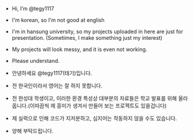 - Hi, I’m @tegy1117
- I'm korean, so I'm not good at english
- I'm in hansung university, so my projects uploaded in here are just for presentation. (Sometimes, I make something just my interest)
- My projects will look messy, and it is even not working.
- Please understand.


- 안녕하세요 @tegy1117(태기)입니다.
- 전 한국인이라서 영어는 잘 하지 못합니다.
- 전 한성대 학생이고, 이러한 환경 특성상 대부분의 자료들은 학교 발표를 위해 올라옵니다.(이따끔씩 제 흥미가 생겨서 만들어 보는 프로젝트도 있을겁니다)
- 제 실력으로 인해 코드가 지저분하고, 심지어는 작동하지 않을 수도 있습니다.
- 양해 부탁드립니다.

<!---
나의 목표와 하고있는거 적기
--->
